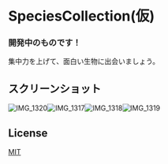 # SpeciesCollection(仮)

### 開発中のものです！

集中力を上げて、面白い生物に出会いましょう。

## スクリーンショット

![IMG_1320](https://user-images.githubusercontent.com/48979946/82465806-a5a86700-9afa-11ea-9429-424c712e05e2.png)![IMG_1317](https://user-images.githubusercontent.com/48979946/82465822-ab9e4800-9afa-11ea-8871-9b4441c3daec.png)![IMG_1318](https://user-images.githubusercontent.com/48979946/82465871-b78a0a00-9afa-11ea-9d27-4fb6d09ac87f.png)![IMG_1319](https://user-images.githubusercontent.com/48979946/82465898-bbb62780-9afa-11ea-81fa-42156e632042.png)

## License
[MIT](https://choosealicense.com/licenses/mit/)
